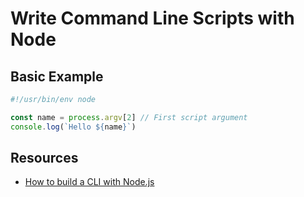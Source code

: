 # Write Command Line Scripts with Node

## Basic Example

```javascript
#!/usr/bin/env node

const name = process.argv[2] // First script argument
console.log(`Hello ${name}`)
```

## Resources

* [How to build a CLI with Node.js](https://www.twilio.com/blog/how-to-build-a-cli-with-node-js)

